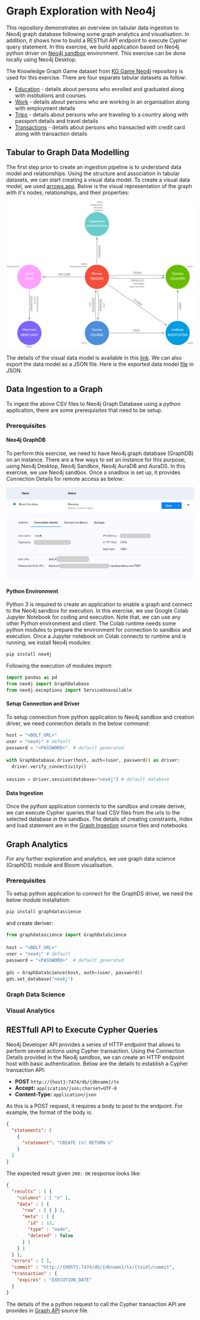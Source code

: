 # Graph Exploration with Neo4j

This repository demonstrates an overview on tabular data ingestion to Neo4j graph database following some graph analytics and visualisation. In addition, it shows how to build a RESTfull API endpoint to execute Cypher query statement. In this exercise, we build application based on Neo4j python driver on [Neo4j sandbox](https://sandbox.neo4j.com/) environment. This exercise can be done locally using Neo4j Desktop.

The Knowledge Graph Game dataset from [KG Game Neo4j](https://github.com/maruthiprithivi/kg_game_neo4j) repository is used for this exercise. There are four separate tabular datasets as follow:

- [Education](./data/sng_education.csv) - details about persons who enrolled and graduated along with institutions and courses
- [Work](./data/sng_work.csv) - details about persons who are working in an organisation along with employment details
- [Trips](./data/sng_trips.csv) - details about persons who are traveling to a country along with passport details and travel details
- [Transactions](./data/sng_transaction.csv) - details about persons who transacted with credit card along with transaction details

## Tabular to Graph Data Modelling

The first step prior to create an ingestion pipeline is to understand data model and relationships. Using the structure and association in tabular datasets, we can start creating a visual data model. To create a visual data model, we used [arrows.app](https://arrows.app/). Below is the visual representation of the graph with it's nodes, relationships, and their properties:

![Graph Data Model](./data_model/graph_explorer.png)

The details of the visual data model is available in this [link](https://arrows.app/#/local/id=PnfXAOVZ9LPsBd5mmBlY). We can also export the data model as a JSON file. Here is the exported data model [file](./data_model/graph_exploere.josn) in JSON.

## Data Ingestion to a Graph

To ingest the above CSV files to Neo4j Graph Database using a python application, there are some prerequisites that need to be setup.

### Prerequisites

#### Neo4j GraphDB
To perform this exercise, we need to have Neo4j graph database (GraphDB) on an instance. There are a few ways to set an instance for this purpose; using Neo4j Desktop, Neo4j Sandbox, Neo4j AuraDB and AuraDS. In this exercise, we use Neo4j sandbox. Once a snadbox is set up, it provides Connection Details for remote access as below: 

![Connection Details](./images/connection_details.png)

#### Python Environment
Python 3 is required to create an application to enable a graph and connect to the Neo4j sandbox for execution. In this exercise, we use Google Colab Jupyter Notebook for coding and execution. Note that, we can use any other Python environment and client. The Colab runtime needs some python modules to prepare the environment for connection to sandbox and execution. Once a Jupyter notebook on Colab connects to runtime and is running, we install Neo4j modules:

```bash
pip install neo4j
```

Following the execution of modules import:

```python
import pandas as pd
from neo4j import GraphDatabase
from neo4j.exceptions import ServiceUnavailable
```

#### Setup Connection and Driver
To setup connection from python application to Neo4j sandbox and creation driver, we need connection details in the below command:

```python
host = "<BOLT_URL>" 
user = "neo4j" # default
password = "<PASSWORD>"  # default generated

with GraphDatabase.driver(host, auth=(user, password)) as driver:
  driver.verify_connectivity()

session = driver.session(database="neo4j") # default database
```

#### Data Ingestion
Once the python application connects to the sandbox and create deriver, we can execute Cypher queries that load CSV files from the urls to the selected database in the sandbox. The details of creating constraints, index and load statement are in the [Graph Ingestion](./src/graph_ingestion.ipynb) source files and notebooks.


## Graph Analytics
For any further exploration and analytics, we use graph data science (GraphDS) module and Bloom visualisation. 

### Prerequisites
To setup python application to connect for the GraphDS driver, we need the below module installation:

```bash
pip install graphdatascience
```

and create deriver:

```python
from graphdatascience import GraphDataScience

host = "<BOLT_URL>" 
user = "neo4j" # default
password = "<PASSWORD>"  # default generated

gds = GraphDataScience(host, auth=(user, password))
gds.set_database("neo4j")
```

### Graph Data Science


### Visual Analytics


## RESTfull API to Execute Cypher Queries
Neo4j Developer API provides a series of HTTP endpoint that allows to perform several actions using Cypher transaction. Using the Connection Details provided in the Neo4j sandbox, we can create an HTTP endpoint host with basic authentication. Below are the details to establish a Cypher transaction API:

- **POST** `http://{host}:7474/db/{dbname}/tx`
- **Accept:** `application/json;charset=UTF-8`
- **Content-Type:** `application/json`

As this is a POST request, it requires a body to post to the endpoint. For example, the format of the body is:

```json
{
  "statements": [
    {
      "statement": "CREATE (n) RETURN n"
    }
  ]
}
```

The expected result given `200: OK` response looks like:

```json
{
  "results" : [ {
    "columns" : [ "n" ],
    "data" : [ {
      "row" : [ { } ],
      "meta" : [ {
        "id" : 12,
        "type" : "node",
        "deleted" : false
      } ]
    } ]
  } ],
  "errors" : [ ],
  "commit" : "http://{HOST}:7474/db/{dbname}/tx/{txid}/commit",
  "transaction" : {
    "expires" : "EXECUTION_DATE"
  }
}
```

The details of the a python request to call the Cypher transaction API are provides in [Graph API](./src/graph_api.py) source file.
